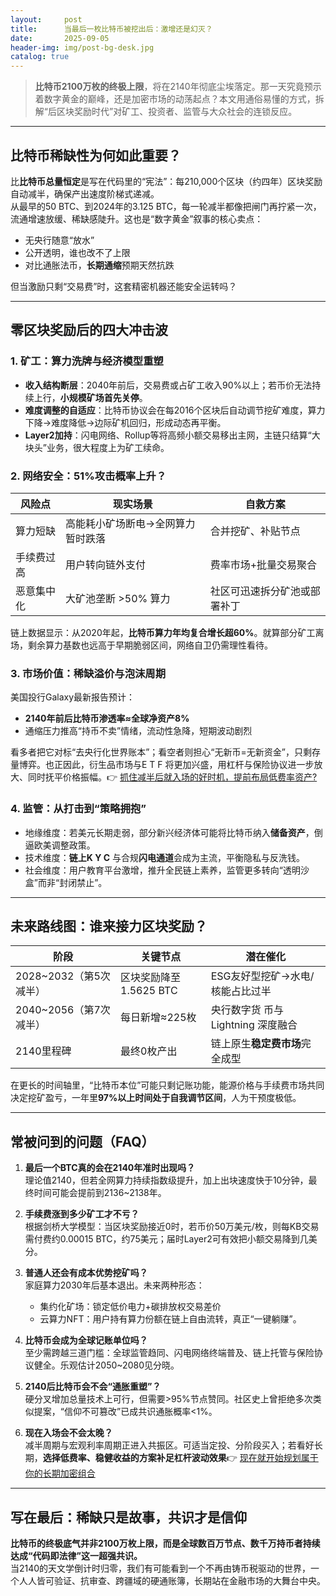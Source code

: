 ```yaml
---
layout:     post
title:      当最后一枚比特币被挖出后：激增还是幻灭？
date:       2025-09-05
header-img: img/post-bg-desk.jpg
catalog: true
---
```


> **比特币2100万枚的终极上限**，将在2140年彻底尘埃落定。那一天究竟预示着数字黄金的巅峰，还是加密市场的动荡起点？本文用通俗易懂的方式，拆解“后区块奖励时代”对矿工、投资者、监管与大众社会的连锁反应。

---

## 比特币稀缺性为何如此重要？

比**比特币总量恒定**是写在代码里的“宪法”：每210,000个区块（约四年）区块奖励自动减半，确保产出速度阶梯式递减。  
从最早的50 BTC、到2024年的3.125 BTC，每一轮减半都像把闸门再拧紧一次，流通增速放缓、稀缺感陡升。这也是“数字黄金”叙事的核心卖点：  
- 无央行随意“放水”  
- 公开透明，谁也改不了上限  
- 对比通胀法币，**长期通缩**预期天然抗跌  

但当激励只剩“交易费”时，这套精密机器还能安全运转吗？

---

## 零区块奖励后的四大冲击波

### 1. 矿工：算力洗牌与经济模型重塑  
- **收入结构断层**：2040年前后，交易费或占矿工收入90%以上；若币价无法持续上行，**小规模矿场首先关停**。  
- **难度调整的自适应**：比特币协议会在每2016个区块后自动调节挖矿难度，算力下降→难度降低→边际矿机回归，形成动态再平衡。  
- **Layer2加持**：闪电网络、Rollup等将高频小额交易移出主网，主链只结算“大块头”业务，很大程度上为矿工续命。

### 2. 网络安全：51%攻击概率上升？  
| 风险点 | 现实场景 | 自救方案 |
| --- | --- | --- |
| 算力短缺 | 高能耗小矿场断电→全网算力暂时跌落 | 合并挖矿、补贴节点 |
| 手续费过高 | 用户转向链外支付 | 费率市场+批量交易聚合 |
| 恶意集中化 | 大矿池垄断 >50% 算力 | 社区可迅速拆分矿池或部署补丁 |

链上数据显示：从2020年起，**比特币算力年均复合增长超60%**。就算部分矿工离场，剩余算力基数也远高于早期脆弱区间，网络自卫仍需理性看待。

### 3. 市场价值：稀缺溢价与泡沫周期  
美国投行Galaxy最新报告预计：  
- **2140年前后比特币渗透率≈全球净资产8%**  
- 通缩压力推高“持币不卖”情绪，流动性急降，短期波动剧烈  

看多者把它对标“去央行化世界账本”；看空者则担心“无新币=无新资金”，只剩存量博弈。也正因此，衍生品市场与E T F 将更加兴盛，用杠杆与保险协议进一步放大、同时抚平价格振幅。👉 [抓住减半后就入场的好时机，提前布局低费率资产?](https://okxdog.com/)

### 4. 监管：从打击到“策略拥抱”  
- 地缘维度：若美元长期走弱，部分新兴经济体可能将比特币纳入**储备资产**，倒逼欧美调整政策。  
- 技术维度：**链上K Y C** 与合规**闪电通道**会成为主流，平衡隐私与反洗钱。  
- 社会维度：用户教育平台激增，推升全民链上素养，监管更多转向“透明沙盒”而非“封闭禁止”。

---

## 未来路线图：谁来接力区块奖励？

| 阶段 | 关键节点 | 潜在催化 |
| --- | --- | --- |
| 2028~2032（第5次减半） | 区块奖励降至1.5625 BTC | ESG友好型挖矿→水电/核能占比过半 |
| 2040~2056（第7次减半） | 每日新增≈225枚 | 央行数字货 币与 Lightning 深度融合 |
| 2140里程碑 | 最终0枚产出 | 链上原生**稳定费市场**完全成型 |

在更长的时间轴里，“比特币本位”可能只剩记账功能，能源价格与手续费市场共同决定挖矿盈亏，一年里**97%以上时间处于自我调节区间**，人为干预度极低。

---

## 常被问到的问题（FAQ）

1. **最后一个BTC真的会在2140年准时出现吗？**  
   理论值2140，但若全网算力持续指数级提升，加上出块速度快于10分钟，最终时间可能会提前到2136~2138年。

2. **手续费涨到多少矿工才不亏？**  
   根据剑桥大学模型：当区块奖励接近0时，若币价50万美元/枚，则每KB交易需付费约0.00015 BTC，约75美元；届时Layer2可有效把小额交易降到几美分。

3. **普通人还会有成本优势挖矿吗？**  
   家庭算力2030年后基本退出。未来两种形态：  
   - 集约化矿场：锁定低价电力+碳排放权交易差价  
   - 云算力NFT：用户持有算力份额在链上自由流转，真正“一键躺赚”。

4. **比特币会成为全球记账单位吗？**  
   至少需跨越三道门槛：全球监管趋同、闪电网络终端普及、链上托管与保险协议健全。乐观估计2050~2080见分晓。

5. **2140后比特币会不会“通胀重塑”？**  
   硬分叉增加总量技术上可行，但需要>95%节点赞同。社区史上曾拒绝多次类似提案，“信仰不可篡改”已成共识通胀概率<1%。  
   
6. **现在入场会不会太晚？**  
   减半周期与宏观利率周期正进入共振区。可适当定投、分阶段买入；若看好长期，**选择低费率、稳健收益的方案补足杠杆波动效果**👉 [现在就开始规划属于你的长期加密组合](https://okxdog.com/)

---

## 写在最后：稀缺只是故事，共识才是信仰

**比特币的终极底气并非2100万枚上限，而是全球数百万节点、数千万持币者持续达成“代码即法律”这一超强共识。**  
当2140的天文学倒计时归零，我们有可能看到一个不再由铸币税驱动的世界，一个人人皆可验证、抗审查、跨疆域的硬通账簿，长期站在金融市场的大舞台中央。